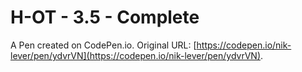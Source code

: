 # H-OT - 3.5 - Complete

A Pen created on CodePen.io. Original URL: [https://codepen.io/nik-lever/pen/ydvrVN](https://codepen.io/nik-lever/pen/ydvrVN).

